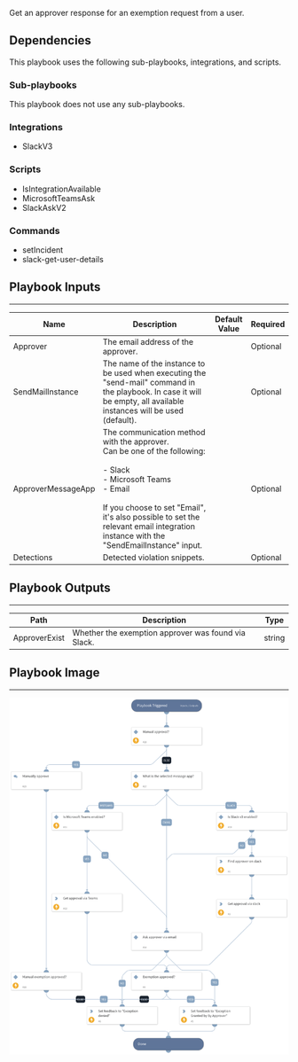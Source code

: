 Get an approver response for an exemption request from a user.

## Dependencies

This playbook uses the following sub-playbooks, integrations, and scripts.

### Sub-playbooks

This playbook does not use any sub-playbooks.

### Integrations

* SlackV3

### Scripts

* IsIntegrationAvailable
* MicrosoftTeamsAsk
* SlackAskV2

### Commands

* setIncident
* slack-get-user-details

## Playbook Inputs

---

| **Name** | **Description** | **Default Value** | **Required** |
| --- | --- | --- | --- |
| Approver | The email address of the approver. |  | Optional |
| SendMailInstance | The name of the instance to be used when executing the "send-mail" command in the playbook. In case it will be empty, all available instances will be used \(default\). |  | Optional |
| ApproverMessageApp | The communication method with the approver.<br/>Can be one of the following:<br/><br/>- Slack<br/>- Microsoft Teams<br/>- Email<br/><br/>If you choose to set "Email", it's also possible to set the relevant email integration instance with the "SendEmailInstance" input. |  | Optional |
| Detections | Detected violation snippets. |  | Optional |

## Playbook Outputs

---

| **Path** | **Description** | **Type** |
| --- | --- | --- |
| ApproverExist | Whether the exemption approver was found via Slack. | string |

## Playbook Image

---

![DLP - Get Approval](../doc_files/DLP_-_Get_Approval.png)
